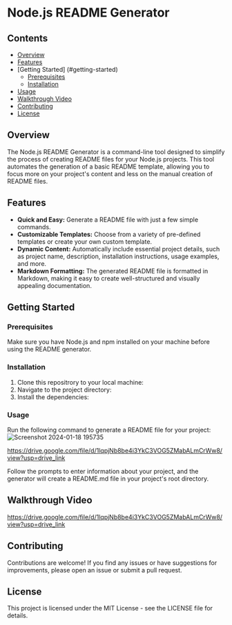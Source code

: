 # Node.js README Generator

## Contents

- [Overview](#overview)
- [Features](#features)
- [Getting Started] (#getting-started)
  - [Prerequisites](#prerequisites)
  - [Installation](#installation)
- [Usage](#usage)
- [Walkthrough Video](#walkthrough-video)
- [Contributing](#contributing)
- [License](#license)

## Overview

The Node.js README Generator is a command-line tool designed to simplify the process of creating README files for your Node.js projects. This tool automates the generation of a basic README template, allowing you to focus more on your project's content and less on the manual creation of README files.

## Features

- **Quick and Easy:** Generate a README file with just a few simple commands.
- **Customizable Templates:** Choose from a variety of pre-defined templates or create your own custom template.
- **Dynamic Content:** Automatically include essential project details, such as project name, description, installation instructions, usage examples, and more.
- **Markdown Formatting:** The generated README file is formatted in Markdown, making it easy to create well-structured and visually appealing documentation.

## Getting Started

### Prerequisites

Make sure you have Node.js and npm installed on your machine before using the README generator.

### Installation

1. Clone this repositrory to your local machine:
2. Navigate to the project directory:
3. Install the dependencies:

### Usage

Run the following command to generate a README file for your project:
![Screenshot 2024-01-18 195735](https://github.com/RobynWindsor/robyn-windsor-README-Generator/assets/127926809/a5abb652-ba80-447b-90d3-d1ee3cd27e99)

https://drive.google.com/file/d/1lqpjNb8be4i3YkC3VOG5ZMabALmCrWw8/view?usp=drive_link

Follow the prompts to enter information about your project, and the generator will create a README.md file in your project's root directory.

## Walkthrough Video

https://drive.google.com/file/d/1lqpjNb8be4i3YkC3VOG5ZMabALmCrWw8/view?usp=drive_link

## Contributing

Contributions are welcome! If you find any issues or have suggestions for improvements, please open an issue or submit a pull request.

## License

This project is licensed under the MIT License - see the LICENSE file for details.
